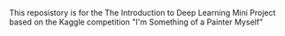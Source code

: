 This reposistory is for the The Introduction to Deep Learning Mini Project based on the Kaggle competition "I'm Something of a Painter Myself"
